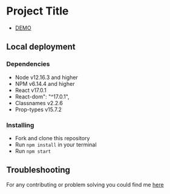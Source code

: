 # Project Title
- [DEMO](https://andriimanyak.github.io/react-shop-tt/)

## Local deployment

### Dependencies
* Node v12.16.3 and higher
* NPM v6.14.4 and higher
* React v17.0.1
* React-dom": "^17.0.1",
* Classnames v2.2.6
* Prop-types v15.7.2

### Installing
* Fork and clone this repository
* Run `npm install` in your terminal
* Run `npm start`

## Troubleshooting
For any contributing or problem solving you could find me [here](https://t.me/AndriyManyak)

